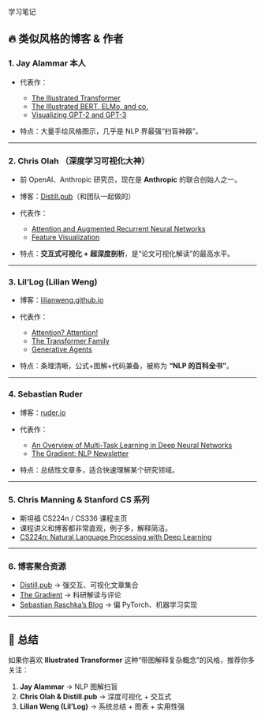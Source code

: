 学习笔记



## 🔥 类似风格的博客 & 作者

### 1. **Jay Alammar 本人**

* 代表作：

  * [The Illustrated Transformer](http://jalammar.github.io/illustrated-transformer/)
  * [The Illustrated BERT, ELMo, and co.](http://jalammar.github.io/illustrated-bert/)
  * [Visualizing GPT-2 and GPT-3](http://jalammar.github.io/how-gpt2-works-visualizing-transformers/)
* 特点：大量手绘风格图示，几乎是 NLP 界最强“扫盲神器”。

---

### 2. **Chris Olah** （深度学习可视化大神）

* 前 OpenAI、Anthropic 研究员，现在是 **Anthropic** 的联合创始人之一。
* 博客：[Distill.pub](https://distill.pub/)（和团队一起做的）
* 代表作：

  * [Attention and Augmented Recurrent Neural Networks](https://distill.pub/2016/augmented-rnns/)
  * [Feature Visualization](https://distill.pub/2017/feature-visualization/)
* 特点：**交互式可视化 + 超深度剖析**，是“论文可视化解读”的最高水平。

---

### 3. **Lil’Log (Lilian Weng)**

* 博客：[lilianweng.github.io](https://lilianweng.github.io/)
* 代表作：

  * [Attention? Attention!](https://lilianweng.github.io/posts/2018-06-24-attention/)
  * [The Transformer Family](https://lilianweng.github.io/posts/2020-04-07-the-transformer-family/)
  * [Generative Agents](https://lilianweng.github.io/posts/2023-06-23-generative-agents/)
* 特点：条理清晰，公式+图解+代码兼备，被称为 **“NLP 的百科全书”**。

---

### 4. **Sebastian Ruder**

* 博客：[ruder.io](https://ruder.io/)
* 代表作：

  * [An Overview of Multi-Task Learning in Deep Neural Networks](https://ruder.io/multi-task/)
  * [The Gradient: NLP Newsletter](https://ruder.io/)
* 特点：总结性文章多，适合快速理解某个研究领域。

---

### 5. **Chris Manning & Stanford CS 系列**

* 斯坦福 CS224n / CS336 课程主页
* 课程讲义和博客都非常直观，例子多，解释简洁。
* [CS224n: Natural Language Processing with Deep Learning](http://web.stanford.edu/class/cs224n/)

---

### 6. **博客聚合资源**

* [Distill.pub](https://distill.pub/) → 强交互、可视化文章集合
* [The Gradient](https://thegradient.pub/) → 科研解读与评论
* [Sebastian Raschka’s Blog](https://sebastianraschka.com/) → 偏 PyTorch、机器学习实现

---

## 📌 总结

如果你喜欢 **Illustrated Transformer** 这种“带图解释复杂概念”的风格，推荐你多关注：

1. **Jay Alammar** → NLP 图解扫盲
2. **Chris Olah & Distill.pub** → 深度可视化 + 交互式
3. **Lilian Weng (Lil’Log)** → 系统总结 + 图表 + 实用性强

